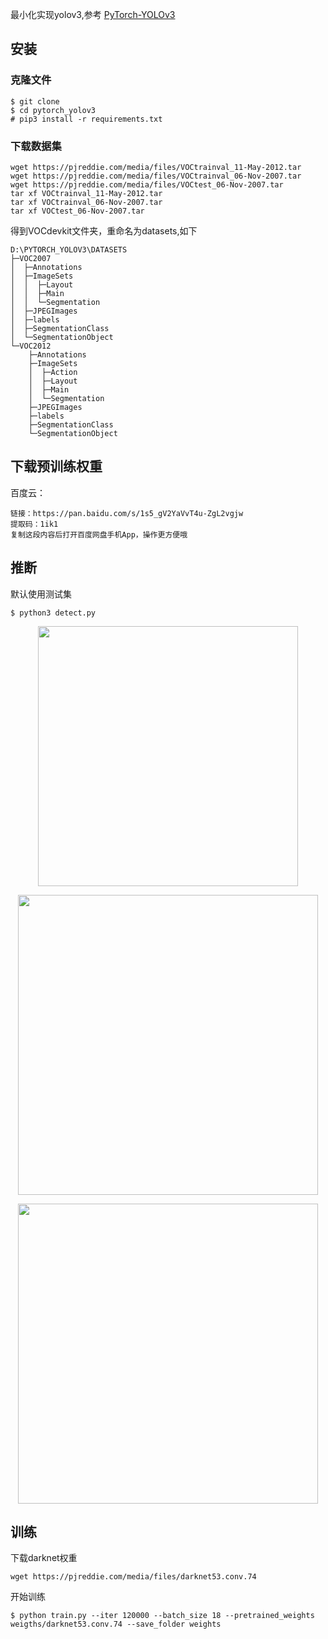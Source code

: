 
最小化实现yolov3,参考 [PyTorch-YOLOv3](https://github.com/eriklindernoren/PyTorch-YOLOv3)

## 安装
### 克隆文件
    $ git clone 
    $ cd pytorch_yolov3
    # pip3 install -r requirements.txt

### 下载数据集

    wget https://pjreddie.com/media/files/VOCtrainval_11-May-2012.tar
    wget https://pjreddie.com/media/files/VOCtrainval_06-Nov-2007.tar
    wget https://pjreddie.com/media/files/VOCtest_06-Nov-2007.tar
    tar xf VOCtrainval_11-May-2012.tar
    tar xf VOCtrainval_06-Nov-2007.tar
    tar xf VOCtest_06-Nov-2007.tar

得到VOCdevkit文件夹，重命名为datasets,如下

    D:\PYTORCH_YOLOV3\DATASETS
    ├─VOC2007
    │  ├─Annotations
    │  ├─ImageSets
    │  │  ├─Layout
    │  │  ├─Main
    │  │  └─Segmentation
    │  ├─JPEGImages
    │  ├─labels
    │  ├─SegmentationClass
    │  └─SegmentationObject
    └─VOC2012
        ├─Annotations
        ├─ImageSets
        │  ├─Action
        │  ├─Layout
        │  ├─Main
        │  └─Segmentation
        ├─JPEGImages
        ├─labels
        ├─SegmentationClass
        └─SegmentationObject

## 下载预训练权重
百度云：

    链接：https://pan.baidu.com/s/1s5_gV2YaVvT4u-ZgL2vgjw 
    提取码：1ik1 
    复制这段内容后打开百度网盘手机App，操作更方便哦   


## 推断
默认使用测试集

    $ python3 detect.py 

<p align="center"><img src="assets/2008_006730.png" width="416"></p>
<p align="center"><img src="assets/2008_006733.png" width="480"\></p>
<p align="center"><img src="assets/2008_006807.png" width="480"\></p>


## 训练
下载darknet权重

    wget https://pjreddie.com/media/files/darknet53.conv.74

开始训练

    $ python train.py --iter 120000 --batch_size 18 --pretrained_weights weigths/darknet53.conv.74 --save_folder weights



